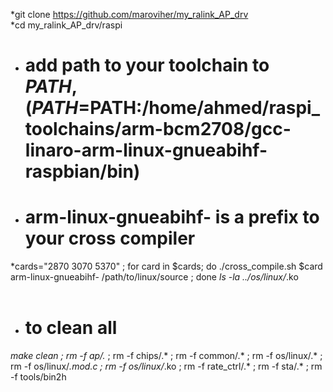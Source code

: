 *git clone https://github.com/maroviher/my_ralink_AP_drv<br>
*cd my_ralink_AP_drv/raspi<br>
* # add path to your toolchain to $PATH, (PATH=$PATH:/home/ahmed/raspi_toolchains/arm-bcm2708/gcc-linaro-arm-linux-gnueabihf-raspbian/bin)<br>
* # arm-linux-gnueabihf- is a prefix to your cross compiler<br>
*cards="2870 3070 5370" ; for card in $cards; do ./cross_compile.sh $card arm-linux-gnueabihf- /path/to/linux/source ; done
*ls -la ../os/linux/*.ko<br>
<br>
* # to clean all<br>
*make clean ; rm -f ap/.* ; rm -f chips/.* ; rm -f common/.* ; rm -f os/linux/\.* ; rm -f os/linux/*.mod.c ; rm -f os/linux/*.ko ; rm -f rate_ctrl/\.* ; rm -f sta/\.* ; rm -f tools/bin2h
